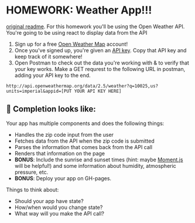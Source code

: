 # HOMEWORK: Weather App!!!

[original readme](https://git.generalassemb.ly/nyc-wdi-ada/HW_U02_D02_Methods-APIs/tree/master/api).
For this homework you'll be using the Open Weather API. You're going to be using react to display data from the API
1. Sign up for a free [Open Weather Map](https://home.openweathermap.org/users/sign_up) account!
2. Once you've signed up, you're given an [API key](https://home.openweathermap.org/api_keys). Copy that API key and keep track of it somewhere!
3. Open Postman to check out the data you're working with & to verify that your key works. Make a GET requrest to the following URL in postman, adding your API key to the end.

```
http://api.openweathermap.org/data/2.5/weather?q=10025,us?units=imperial&appid=[PUT YOUR API KEY HERE]
```

## 🚀 Completion looks like:

Your app has multiple components and does the following things:

- Handles the zip code input from the user
- Fetches data from the API when the zip code is submitted
- Parses the information that comes back from the API call
- Renders that information on the page
- **BONUS**: Include the sunrise and sunset times (hint: maybe [Moment.js](https://momentjs.com/) will be helpful!) and some information about humidity, atmospheric pressure, etc.
- **BONUS**: Deploy your app on GH-pages.

Things to think about:

- Should your app have state?
- How/when would you change state?
- What way will you make the API call?
